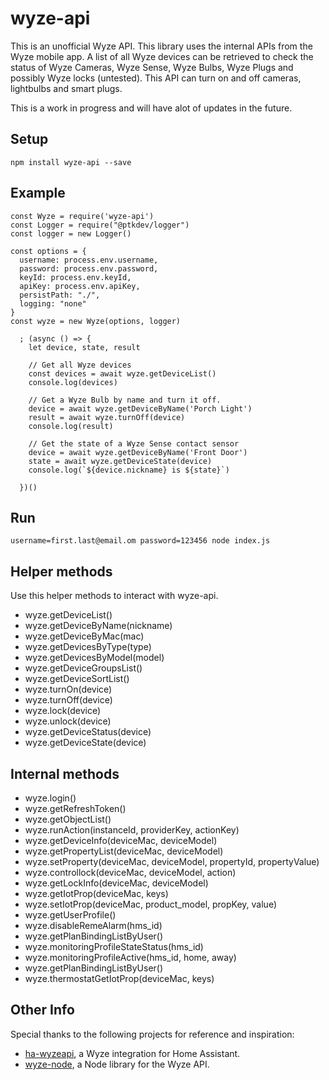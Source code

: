 # wyze-api
This is an unofficial Wyze API. This library uses the internal APIs from the Wyze mobile app. A list of all Wyze devices can be retrieved to check the status of Wyze Cameras, Wyze Sense, Wyze Bulbs, Wyze Plugs and possibly Wyze locks (untested). This API can turn on and off cameras, lightbulbs and smart plugs.

This is a work in progress and will have alot of updates in the future. 

## Setup
`npm install wyze-api --save`

## Example
```
const Wyze = require('wyze-api')
const Logger = require("@ptkdev/logger")
const logger = new Logger()

const options = {
  username: process.env.username,
  password: process.env.password,
  keyId: process.env.keyId,
  apiKey: process.env.apiKey,
  persistPath: "./",
  logging: "none"
}
const wyze = new Wyze(options, logger)

  ; (async () => {
    let device, state, result

    // Get all Wyze devices
    const devices = await wyze.getDeviceList()
    console.log(devices)

    // Get a Wyze Bulb by name and turn it off.
    device = await wyze.getDeviceByName('Porch Light')
    result = await wyze.turnOff(device)
    console.log(result)

    // Get the state of a Wyze Sense contact sensor
    device = await wyze.getDeviceByName('Front Door')
    state = await wyze.getDeviceState(device)
    console.log(`${device.nickname} is ${state}`)

  })()
```

## Run
`username=first.last@email.om password=123456 node index.js`

## Helper methods

Use this helper methods to interact with wyze-api.

- wyze.getDeviceList()
- wyze.getDeviceByName(nickname)
- wyze.getDeviceByMac(mac)
- wyze.getDevicesByType(type)
- wyze.getDevicesByModel(model)
- wyze.getDeviceGroupsList()
- wyze.getDeviceSortList()
- wyze.turnOn(device)
- wyze.turnOff(device)
- wyze.lock(device)
- wyze.unlock(device)
- wyze.getDeviceStatus(device)
- wyze.getDeviceState(device)



## Internal methods

- wyze.login()
- wyze.getRefreshToken()
- wyze.getObjectList()
- wyze.runAction(instanceId, providerKey, actionKey)
- wyze.getDeviceInfo(deviceMac, deviceModel)
- wyze.getPropertyList(deviceMac, deviceModel)
- wyze.setProperty(deviceMac, deviceModel, propertyId, propertyValue)
- wyze.controllock(deviceMac, deviceModel, action)
- wyze.getLockInfo(deviceMac, deviceModel)
- wyze.getIotProp(deviceMac, keys)
- wyze.setIotProp(deviceMac, product_model, propKey, value)
- wyze.getUserProfile()
- wyze.disableRemeAlarm(hms_id)
- wyze.getPlanBindingListByUser()
- wyze.monitoringProfileStateStatus(hms_id)
- wyze.monitoringProfileActive(hms_id, home, away)
- wyze.getPlanBindingListByUser()
- wyze.thermostatGetIotProp(deviceMac, keys)

## Other Info

Special thanks to the following projects for reference and inspiration:

- [ha-wyzeapi](https://github.com/JoshuaMulliken/ha-wyzeapi), a Wyze integration for Home Assistant.
- [wyze-node](https://github.com/noelportugal/wyze-node), a Node library for the Wyze API.
